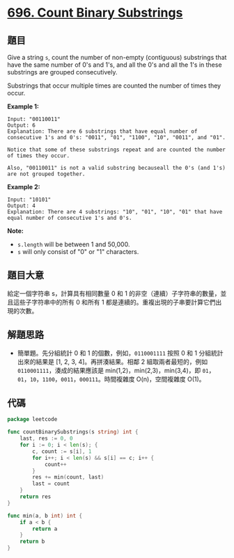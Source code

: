 # [696. Count Binary Substrings](https://leetcode.com/problems/count-binary-substrings/)


## 題目

Give a string `s`, count the number of non-empty (contiguous) substrings that have the same number of 0's and 1's, and all the 0's and all the 1's in these substrings are grouped consecutively.

Substrings that occur multiple times are counted the number of times they occur.

**Example 1:**

```
Input: "00110011"
Output: 6
Explanation: There are 6 substrings that have equal number of consecutive 1's and 0's: "0011", "01", "1100", "10", "0011", and "01".

Notice that some of these substrings repeat and are counted the number of times they occur.

Also, "00110011" is not a valid substring becauseall the 0's (and 1's) are not grouped together.

```

**Example 2:**

```
Input: "10101"
Output: 4
Explanation: There are 4 substrings: "10", "01", "10", "01" that have equal number of consecutive 1's and 0's.

```

**Note:**

- `s.length` will be between 1 and 50,000.
- `s` will only consist of "0" or "1" characters.

## 題目大意

給定一個字符串 s，計算具有相同數量 0 和 1 的非空（連續）子字符串的數量，並且這些子字符串中的所有 0 和所有 1 都是連續的。重複出現的子串要計算它們出現的次數。

## 解題思路

- 簡單題。先分組統計 0 和 1 的個數，例如，`0110001111` 按照 0 和 1 分組統計出來的結果是 [1, 2, 3, 4]。再拼湊結果。相鄰 2 組取兩者最短的，例如 `0110001111`，湊成的結果應該是 min(1,2)，min(2,3)，min(3,4)，即 `01`，`01`，`10`，`1100`，`0011`，`000111`。時間複雜度 O(n)，空間複雜度 O(1)。

## 代碼

```go
package leetcode

func countBinarySubstrings(s string) int {
	last, res := 0, 0
	for i := 0; i < len(s); {
		c, count := s[i], 1
		for i++; i < len(s) && s[i] == c; i++ {
			count++
		}
		res += min(count, last)
		last = count
	}
	return res
}

func min(a, b int) int {
	if a < b {
		return a
	}
	return b
}
```